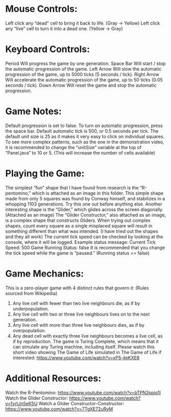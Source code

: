 # Mouse Controls:
Left click any “dead” cell to bring it back to life. (Gray -> Yellow)
Left click any “live” cell to turn it into a dead one. (Yellow -> Gray)

# Keyboard Controls:
Period
Will progress the game by one generation.
Space Bar 
Will start / stop the automatic progression of the game.
Left Arrow 
Will slow the automatic progression of the game, up to 5000 ticks (5 seconds / tick).
Right Arrow
Will accelerate the automatic progression of the game, up to 50 ticks (0.05 seconds / tick).
Down Arrow 
Will reset the game and stop the automatic progression.

# Game Notes:
Default progression is set to false. To turn on automatic progression, press the space bar.
Default automatic tick is 500, or 0.5 seconds per tick.
The default unit size is 25 as it makes it very easy to click on individual squares. To see more complex patterns, such as the one in the demonstration video, it is recommended to change the “unitSize” variable at the top of “Panel.java” to 10 or 5. (This will increase the number of cells available)

# Playing the Game:
The simplest “fun” shape that I have found from research is the “R-pentomino,” which is attached as an image in this folder. This simple shape made from only 5 squares was found by Conway himself, and stabilizes in a whopping 1103 generations. Try this one out before anything else.
Another interesting shape is the “Glider,” which glides across the screen diagonally. (Attached as an image) The “Glider Constructor,” also attached as an image, is a complex shape that constructs Gliders. When trying out complex shapes, count every square as a single misplaced square will result in something different than what was intended. (I have tried out the shapes and they all work)
The current tick speed can be checked by looking at the console, where it will be logged.
Example status message:
Current Tick Speed: 500
Game Running Status: false
It is recommended that you change the tick speed while the game is “paused.” (Running status == false)

# Game Mechanics:
This is a zero-player game with 4 distinct rules that govern it: (Rules sourced from Wikipedia)
1.	Any live cell with fewer than two live neighbours die, as if by underpopulation.
2.	Any live cell with two or three live neighbours lives on to the next generation.
3.	Any live cell with more than three live neighbours dies, as if by overpopulation.
4.	Any dead cell with exactly three live neighbours becomes a live cell, as if by reproduction.
The game is Turing Complete, which means that it can simulate any Turing machine, including itself. Please watch this short video showing The Game of Life simulated in The Game of Life if interested:
https://www.youtube.com/watch?v=xP5-iIeKXE8

# Additional Resources:
Watch the R-Pentomino: https://www.youtube.com/watch?v=bTPN3spiq1I
Watch the Glider Constructor: https://www.youtube.com/watch?v=fyrtJn5eK5U 
Watch a Glider Constructor-Constructor: https://www.youtube.com/watch?v=7TgXE72uRyM

